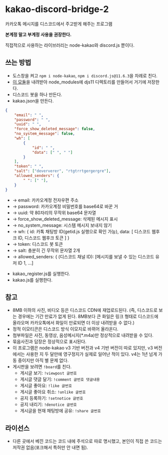 # kakao-discord-bridge-2
카카오톡 메시지를 디스코드에서 주고받게 해주는 프로그램

**본계정 말고 부계정 사용을 권장한다.**

직접적으로 사용하는 라이브러리는 node-kakao와 discord.js 뿐이다.

## 쓰는 방법
- 도스창을 켜고 `npm i node-kakao`, `npm i discord.js@11.6.3`을 차례로 친다.
- [이 모듈](https://github.com/gdl-blue/discord.js-v11-reborn)을 내려받아 node_modules에 djs11 디렉토리를 만들어서 거기에 저장한다.
- 디스코드 봇을 하나 만든다.
- kakao.json을 만든다.
```json
{
	"email": " ",
	"password": " ",
	"uuid": " ",
	"force_show_deleted_message": false,
	"no_system_message": false,
	"wh": [
		{
			"id": " ",
			"data": [" ", " "]
		}
	],
	"token": " ",
	"salt": ["deververer", "rtgtrrtgergergre"],
	"allowed_senders": {
		" ": [" "],
	}
}
```
   * -> email: 카카오계정 전자우편 주소
   * -> password: 카카오계정 비밀번호를 base64로 바꾼 거
   * -> uuid: 약 80자리의 무작위 base64 문자열
   * -> force_show_deleted_message: 삭제된 메시지 표시
   * -> no_system_message: 시스템 메시지 보내지 않기
   * -> wh: { id: 카톡 채팅방 ID(getid.js 실행으로 확인 가능), data: [ 디스코드 웹후크 ID, 디스코드 웹후크 토큰 ] }
   * -> token: 디스코드 봇 토큰
   * -> salt: 충분히 긴 무작위 문자열 2개
   * -> allowed_senders: { (디스코드 채널 ID): [메시지를 보낼 수 있는 디스코드 유저 ID 1, ...]
- kakao_register.js를 실행한다.
- kakao.js를 실행한다.

## 참고
- 8MB 이하의 사진, 비디오 등은 디스코드 CDN에 재업로드된다. (즉, 디스코드로 보는 경우에는 기간 만료가 없게 된다. 8MB보다 큰 화일은 링크 형태로 디스코드에 올라오며 카카오톡에서 화일이 만료되면 더 이상 내려받을 수 없다.)
- 정적 이모티콘은 디스코드 방식 이모지로 바뀌어 올라온다.
- 첨부파일은 사진, 동영상, 음성메시지(\*.m4a)만 정상적으로 내려받을 수 있다.
- 묶음사진과 답장은 정상적으로 표시된다.
- 이 프로그램은 node-kakao v3 기반 버전과 v4 기반 버전이 따로 있지만, v3 버전에서는 사용한 지 두 달만에 영구정지가 실제로 일어난 적이 있다. v4는 1년 넘게 가동 중이지만 아직 별 문제 없다.
- 게시판을 보려면 `!board`를 친다.
   - 게시글 보기: `!viewpost 글번호`
   - 게시글 댓글 달기: `!comment 글번호 댓글내용`
   - 게시글 좋아요: `!like 글번호`
   - 게시글 좋아요 취소: `!unlike 글번호`
   - 공지 등록하기: `!setnotice 글번호`
   - 공지 내리기: `!denotice 글번호`
   - 게시글을 현재 채팅방에 공유: `!share 글번호`

## 라이선스
- 다른 곳에서 베낀 코드는 코드 내에 주석으로 따로 명시했고, 본인이 직접 쓴 코드는 저작권 없음(포크해서 특허만 안 내면 됨).
